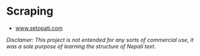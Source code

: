 # Scraping 

* www.setopati.com 

*Disclamer: This project is not entended for any sorts of commercial use, it was a sole purpose of learning the structure of 
Nepali text*.  
